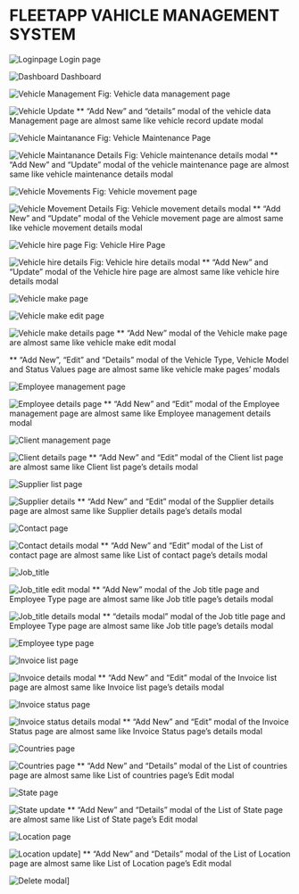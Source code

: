 # FLEETAPP VAHICLE MANAGEMENT SYSTEM
![Loginpage](/Readme%20Photos/Loginpage.jpg)
Login page

![Dashboard](/Readme%20Photos/Dashboard.jpg)
Dashboard

![Vehicle Management](/Readme%20Photos/Vehicale_data.jpg)
Fig: Vehicle data management page

![Vehicle Update](/Readme%20Photos/Vehicle_record_update.jpg)
** “Add New” and “details” modal of the vehicle data Management page are almost same like vehicle record update modal

![Vehicle Maintanance](/Readme%20Photos/Maintanance.jpg)
Fig: Vehicle Maintenance Page

![Vehicle Maintanance Details](/Readme%20Photos/Vehicle_maintanance_details.png)
Fig: Vehicle maintenance details modal
** “Add New” and “Update” modal of the vehicle maintenance page are almost same like vehicle maintenance details modal

![Vehicle Movements](/Readme%20Photos/Vahicle_movements.jpg)
Fig: Vehicle movement page

![Vehicle Movement Details](/Readme%20Photos/Vehicle_movement_details.jpg)
Fig: Vehicle movement details modal
** “Add New” and “Update” modal of the Vehicle movement page are almost same like vehicle movement details modal

![Vehicle hire page](/Readme%20Photos/Vehicle_hire.jpg)
Fig: Vehicle Hire Page

![Vehicle hire details](/Readme%20Photos/Vehicle_hire_details.jpg)
Fig: Vehicle hire details modal
** “Add New” and “Update” modal of the Vehicle hire page are almost same like vehicle hire details modal

![Vehicle make page](/Readme%20Photos/Vehicle_Make.jpg)

![Vehicle make edit page](/Readme%20Photos/Vehicle_Make_edit.jpg)

![Vehicle make details page](/Readme%20Photos/Vehicle_make_details.jpg)
** “Add New” modal of the Vehicle make page are almost same like vehicle make edit modal

** “Add New”, “Edit” and “Details” modal of the Vehicle Type, Vehicle Model and Status Values page are almost same like vehicle make pages’ modals

![Employee management page](/Readme%20Photos/Employee_Management.jpg)

![Employee details page](/Readme%20Photos/Employee_details.jpg)
** “Add New” and “Edit” modal of the Employee management page are almost same like Employee management details modal

![Client management page](/Readme%20Photos/Client_list.jpg)

![Client details page](/Readme%20Photos/Client_details.png)
** “Add New” and “Edit” modal of the Client list page are almost same like Client list page’s details modal

![Supplier list page](/Readme%20Photos/Supplier_list.png)

![Supplier details](/Readme%20Photos/Supplier_details.jpg)
** “Add New” and “Edit” modal of the Supplier details page are almost same like Supplier details page’s details modal

![Contact page](/Readme%20Photos/List_of_contact.jpg)

![Contact  details modal](/Readme%20Photos/List_of_contact_details.jpg)
** “Add New” and “Edit” modal of the List of contact page are almost same like List of contact page’s details modal

![Job_title](/Readme%20Photos/job_title_page.jpg)

![Job_title edit modal](/Readme%20Photos/job_title_edit.jpg)
** “Add New” modal of the Job title page and Employee Type page are almost same like Job title page’s details modal

![Job_title details modal](/Readme%20Photos/job_title_details.jpg)
** “details modal” modal of the Job title page and Employee Type page are almost same like Job title page’s details modal

![Employee type page](/Readme%20Photos/List%20of%20Employee%20Type.jpg)

![Invoice list page](/Readme%20Photos/Invoice_list.jpg)

![Invoice details modal](/Readme%20Photos/invoice_details.png)
** “Add New” and “Edit” modal of the Invoice list page are almost same like Invoice list page’s details modal

![Invoice status page](/Readme%20Photos/Invoice_Status.jpg)

![Invoice status details modal](/Readme%20Photos/Invoice_status_details.png)
** “Add New” and “Edit” modal of the Invoice Status page are almost same like Invoice Status page’s details modal

![Countries page](/Readme%20Photos/List_of_countries.jpg)

![Countries page](/Readme%20Photos/Country_Edit.png)
** “Add New” and “Details” modal of the List of countries page are almost same like List of countries page’s Edit modal

![State page](/Readme%20Photos/List_of_states.jpg)

![State update](/Readme%20Photos/State_update.jpg)
** “Add New” and “Details” modal of the List of State page are almost same like List of State page’s Edit modal

![Location page](/Readme%20Photos/List_of_Location.jpg)

![Location update](/Readme%20Photos/Location_update.jpg)]
** “Add New” and “Details” modal of the List of Location page are almost same like List of Location page’s Edit modal

![Delete modal](/Readme%20Photos/deletemodal.png)]
